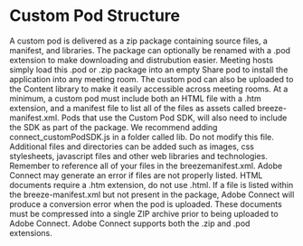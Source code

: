 # Custom Pod Structure

A custom pod is delivered as a zip package containing source files, a manifest, and libraries. The package can optionally be renamed with a .pod extension to make downloading and distrubution easier. Meeting hosts simply load this .pod or .zip package into an empty Share pod to install the application into any meeting room. The custom pod can also be uploaded to the Content library to make it easily accessible across meeting rooms. At a minimum, a custom pod must include both an HTML file with a .htm extension, and a manifest file to list all of the files as assets called breeze-manifest.xml. Pods that use the Custom Pod SDK, will also need to include the SDK as part of the package. We recommend adding connect_customPodSDK.js in a folder called lib. Do not modify this file. Additional files and directories can be added such as images, css stylesheets, javascript files and other web libraries and technologies. Remember to reference all of your files in the breezemanifest.xml. Adobe Connect may generate an error if files are not properly listed. HTML documents require a .htm extension, do not use .html. If a file is listed within the breeze-manifest.xml but not present in the package, Adobe Connect will produce a conversion error when the pod is uploaded. These documents must be compressed into a single ZIP archive prior to being uploaded to Adobe Connect. Adobe Connect supports both the .zip and .pod extensions.
